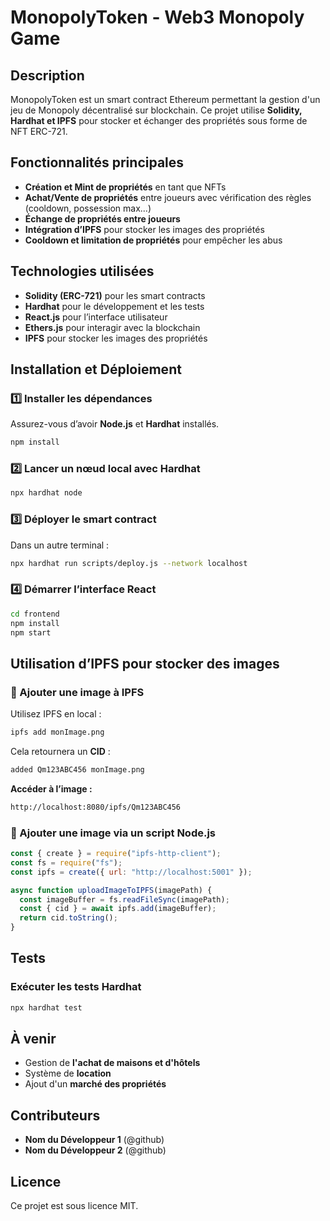 # MonopolyToken - Web3 Monopoly Game

## Description

MonopolyToken est un smart contract Ethereum permettant la gestion d'un jeu de Monopoly décentralisé sur blockchain. Ce projet utilise **Solidity, Hardhat et IPFS** pour stocker et échanger des propriétés sous forme de NFT ERC-721.

## Fonctionnalités principales

- **Création et Mint de propriétés** en tant que NFTs
- **Achat/Vente de propriétés** entre joueurs avec vérification des règles (cooldown, possession max...)
- **Échange de propriétés entre joueurs**
- **Intégration d’IPFS** pour stocker les images des propriétés
- **Cooldown et limitation de propriétés** pour empêcher les abus

## Technologies utilisées

- **Solidity (ERC-721)** pour les smart contracts
- **Hardhat** pour le développement et les tests
- **React.js** pour l’interface utilisateur
- **Ethers.js** pour interagir avec la blockchain
- **IPFS** pour stocker les images des propriétés

## Installation et Déploiement

### 1️⃣ Installer les dépendances

Assurez-vous d’avoir **Node.js** et **Hardhat** installés.

```sh
npm install
```

### 2️⃣ Lancer un nœud local avec Hardhat

```sh
npx hardhat node
```

### 3️⃣ Déployer le smart contract

Dans un autre terminal :

```sh
npx hardhat run scripts/deploy.js --network localhost
```

### 4️⃣ Démarrer l’interface React

```sh
cd frontend
npm install
npm start
```

## Utilisation d’IPFS pour stocker des images

### 🚀 Ajouter une image à IPFS

Utilisez IPFS en local :

```sh
ipfs add monImage.png
```

Cela retournera un **CID** :

```sh
added Qm123ABC456 monImage.png
```

**Accéder à l’image :**

```sh
http://localhost:8080/ipfs/Qm123ABC456
```

### 📡 Ajouter une image via un script Node.js

```javascript
const { create } = require("ipfs-http-client");
const fs = require("fs");
const ipfs = create({ url: "http://localhost:5001" });

async function uploadImageToIPFS(imagePath) {
  const imageBuffer = fs.readFileSync(imagePath);
  const { cid } = await ipfs.add(imageBuffer);
  return cid.toString();
}
```

## Tests

### Exécuter les tests Hardhat

```sh
npx hardhat test
```

## À venir

- Gestion de **l'achat de maisons et d'hôtels**
- Système de **location**
- Ajout d'un **marché des propriétés**

## Contributeurs

- **Nom du Développeur 1** (@github)
- **Nom du Développeur 2** (@github)

## Licence

Ce projet est sous licence MIT.

